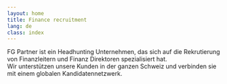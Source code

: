 ```yaml
---
layout: home
title: Finance recruitment
lang: de
class: index
---
```


FG Partner ist ein Headhunting Unternehmen, 
das sich auf die Rekrutierung von Finanzleitern und Finanz Direktoren spezialisiert hat.<br/>
Wir unterstützen unsere Kunden in der ganzen Schweiz 
und verbinden sie mit einem globalen Kandidatennetzwerk.
 
